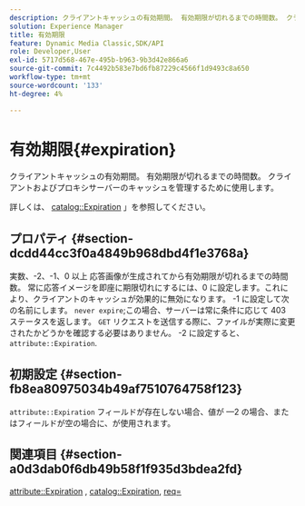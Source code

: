 ```yaml
---
description: クライアントキャッシュの有効期間。 有効期限が切れるまでの時間数。 クライアントおよびプロキシサーバーのキャッシュを管理するために使用します。
solution: Experience Manager
title: 有効期限
feature: Dynamic Media Classic,SDK/API
role: Developer,User
exl-id: 5717d568-467e-495b-b963-9b3d42e866a6
source-git-commit: 7c4492b583e7bd6fb87229c4566f1d9493c8a650
workflow-type: tm+mt
source-wordcount: '133'
ht-degree: 4%

---
```


# 有効期限{#expiration}

クライアントキャッシュの有効期間。 有効期限が切れるまでの時間数。 クライアントおよびプロキシサーバーのキャッシュを管理するために使用します。

詳しくは、 [catalog::Expiration](/help/aem-is-ir-api/ir-api/material-cat/image-rendering-api-ref/c-ir-material-catalog/c-ir-material-data-reference/r-ir-expiration-dataref.md) 」を参照してください。

## プロパティ {#section-dcdd44cc3f0a4849b968dbd4f1e3768a}

実数、-2、-1、0 以上 応答画像が生成されてから有効期限が切れるまでの時間数。 常に応答イメージを即座に期限切れにするには、0 に設定します。これにより、クライアントのキャッシュが効果的に無効になります。 -1 に設定して次の名前にします。 `never expire`;この場合、サーバーは常に条件に応じて 403 ステータスを返します。 `GET` リクエストを送信する際に、ファイルが実際に変更されたかどうかを確認する必要はありません。 -2 に設定すると、 `attribute::Expiration`.

## 初期設定 {#section-fb8ea80975034b49af7510764758f123}

`attribute::Expiration` フィールドが存在しない場合、値が —2 の場合、またはフィールドが空の場合に、が使用されます。

## 関連項目 {#section-a0d3dab0f6db49b58f1f935d3bdea2fd}

[attribute::Expiration](../../../../../ir-api/material-cat/image-rendering-api-ref/c-ir-material-catalog/c-ir-attributes-reference/r-ir-expiration.md#reference-0f68ad8199c64bd4bc8d27dd78b7d996) , [catalog::Expiration](../../../../../ir-api/material-cat/image-rendering-api-ref/c-ir-material-catalog/c-ir-material-data-reference/r-ir-expiration-dataref.md#reference-5e93943abff54c93bf85aae3b911a3ce), [req=](../../../../../ir-api/http-protocol/image-rendering-api-ref/c-ir-http-protocol-ref/c-ir-http-protocol-command-reference/r-ir-req.md#reference-792b1a663fb64261bd2de2a209b847fb)
